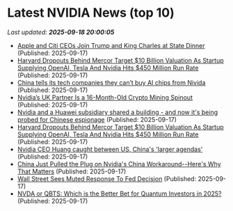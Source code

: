 # Latest NVIDIA News (top 10)
_Last updated: **2025-09-18 20:00:05**_

- [Apple and Citi CEOs Join Trump and King Charles at State Dinner](https://financialpost.com/pmn/business-pmn/apple-and-citi-ceos-join-trump-and-king-charles-at-state-dinner) (Published: 2025-09-17)
- [Harvard Dropouts Behind Mercor Target $10 Billion Valuation As Startup Supplying OpenAI, Tesla And Nvidia Hits $450 Million Run Rate](https://biztoc.com/x/9d53a991ae5f630f) (Published: 2025-09-17)
- [China tells its tech companies they can’t buy AI chips from Nivida](https://finance.yahoo.com/news/china-tells-tech-companies-t-193928849.html) (Published: 2025-09-17)
- [Nvidia’s UK Partner Is a 16-Month-Old Crypto Mining Spinout](https://finance.yahoo.com/news/nvidia-uk-partner-16-month-193919654.html) (Published: 2025-09-17)
- [Nvidia and a Huawei subsidiary shared a building - and now it's being probed for Chinese espionage](https://www.techradar.com/pro/security/nvidia-and-a-huawei-subsidiary-shared-a-building-now-its-being-probed-for-chinese-espionage) (Published: 2025-09-17)
- [Harvard Dropouts Behind Mercor Target $10 Billion Valuation As Startup Supplying OpenAI, Tesla And Nvidia Hits $450 Million Run Rate](https://finance.yahoo.com/news/harvard-dropouts-behind-mercor-target-193109681.html) (Published: 2025-09-17)
- [Nvidia CEO Huang caught between US, China's 'larger agendas'](https://biztoc.com/x/8c8dc243199cc200) (Published: 2025-09-17)
- [China Just Pulled the Plug on Nvidia's China Workaround--Here's Why That Matters](https://finance.yahoo.com/news/china-just-pulled-plug-nvidias-190414691.html) (Published: 2025-09-17)
- [Wall Street Sees Muted Response To Fed Decision](https://www.ndtvprofit.com/markets/stocks-bonds-rise-as-fed-signals-more-cuts-markets-wrap) (Published: 2025-09-17)
- [NVDA or QBTS: Which is the Better Bet for Quantum Investors in 2025?](https://finance.yahoo.com/news/nvda-qbts-better-bet-quantum-190000114.html) (Published: 2025-09-17)
